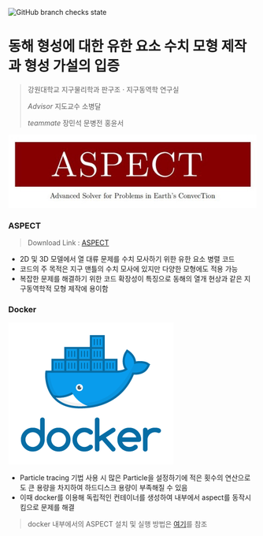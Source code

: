 ![GitHub branch checks state](https://img.shields.io/github/checks-status/moonbaaang/FiniteElementMethod/main?color=skyblue&label=docker&logo=docker&logoColor=white&style=flat-square)

# 동해 형성에 대한 유한 요소 수치 모형 제작과 형성 가설의 입증

> 강원대학교 지구물리학과 판구조 · 지구동역학 연구실
>
> *Advisor* 지도교수 소병달
>
> *teammate* 장민석 문병전 홍윤서

![aspect](image/aspect.jpg)

### ASPECT

> Download Link : [ASPECT](https://geodynamics.org/cig/software/aspect/)

* 2D 및 3D 모델에서 열 대류 문제를 수치 모사하기 위한 유한 요소 병렬 코드
* 코드의 주 목적은 지구 맨틀의 수치 모사에 있지만 다양한 모형에도 적용 가능
* 복잡한 문제를 해결하기 위한 코드 확장성이 특징으로 동해의 열개 현상과 같은 지구동역학적 모형 제작에 용이함

### Docker

![docker](image/docker.jpg)

* Particle tracing 기법 사용 시 많은 Particle을 설정하기에  적은 횟수의 연산으로도 큰 용량을 차지하여 하드디스크 용량이 부족해질 수 있음
* 이때 docker를 이용해 독립적인 컨테이너를 생성하여 내부에서 aspect를 동작시킴으로 문제를 해결

> docker 내부에서의 ASPECT 설치 및 실행 방법은 [여기](http://www.math.clemson.edu/~heister/manual.pdf)를 참조 

